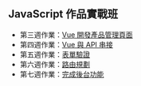 ## JavaScript 作品實戰班
- 第三週作業：[Vue 開發產品管理頁面](https://windj7y.github.io/hexschool-js/week3/)
- 第四週作業：[Vue 與 API 串接](https://windj7y.github.io/hexschool-js/week4/login.html)
- 第五週作業：[表單驗證](https://windj7y.github.io/hexschool-js/week5)
- 第六週作業：[路由規劃](https://windj7y.github.io/hexschool-js/week6/dist)
- 第七週作業：[完成後台功能](https://windj7y.github.io/hexschool-js/week7/dist/#/login)
